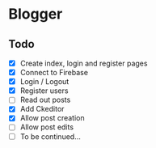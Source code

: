 # Blogger

## Todo

* [x] Create index, login and register pages
* [x] Connect to Firebase
* [x] Login / Logout
* [x] Register users
* [ ] Read out posts
* [x] Add Ckeditor
* [x] Allow post creation
* [ ] Allow post edits
* [ ] To be continued...